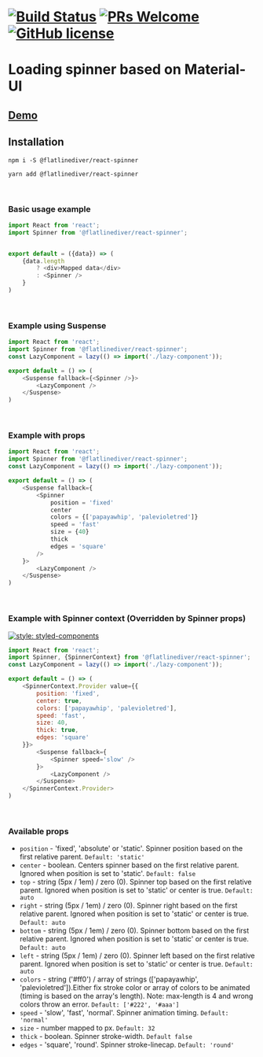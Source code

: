 # [![Build Status](https://travis-ci.com/flatlinediver/react-spinner.svg?branch=master)](https://travis-ci.com/flatlinediver/react-spinner) [![PRs Welcome](https://img.shields.io/badge/PRs-welcome-brightgreen.svg)](https://github.com/flatlinediver/react-spinner/blob/master/CONTRIBUTING.md) [![GitHub license](https://img.shields.io/badge/license-MIT-blue.svg)](https://github.com/flatlinediver/react-spinner/blob/master/LICENSE)

# Loading spinner based on Material-UI

## [Demo](https://react-spinner.netlify.com/)

## Installation

```
npm i -S @flatlinediver/react-spinner

```
```
yarn add @flatlinediver/react-spinner

```

<br/>

### Basic usage example

```js
import React from 'react';
import Spinner from '@flatlinediver/react-spinner';


export default = ({data}) => (
    {data.length
        ? <div>Mapped data</div>
        : <Spinner />
    }
)
```

<br />

### Example using Suspense

```js
import React from 'react';
import Spinner from '@flatlinediver/react-spinner';
const LazyComponent = lazy(() => import('./lazy-component'));

export default = () => (
    <Suspense fallback={<Spinner />}>
        <LazyComponent />
    </Suspense>
)
```

<br />


### Example with props

```js
import React from 'react';
import Spinner from '@flatlinediver/react-spinner';
const LazyComponent = lazy(() => import('./lazy-component'));

export default = () => (
    <Suspense fallback={
        <Spinner
            position = 'fixed'
            center
            colors = {['papayawhip', 'palevioletred']}
            speed = 'fast'
            size = {40}
            thick
            edges = 'square'
        />
    }>
        <LazyComponent />
    </Suspense>
)
```

<br />

### Example with Spinner context (Overridden by Spinner props)

[![style: styled-components](https://img.shields.io/badge/style-%F0%9F%92%85%20styled--components-orange.svg?colorB=daa357&colorA=db748e)](https://github.com/styled-components/styled-components)

```js
import React from 'react';
import Spinner, {SpinnerContext} from '@flatlinediver/react-spinner';
const LazyComponent = lazy(() => import('./lazy-component'));

export default = () => (
    <SpinnerContext.Provider value={{
        position: 'fixed',
        center: true,
        colors: ['papayawhip', 'palevioletred'],
        speed: 'fast',
        size: 40,
        thick: true,
        edges: 'square'
    }}>
        <Suspense fallback={
            <Spinner speed='slow' />
        }>
            <LazyComponent />
        </Suspense>
    </SpinnerContext.Provider>
)
```

<br />

### Available props

- `position` - 'fixed', 'absolute' or 'static'. Spinner position based on the first relative parent. `Default: 'static'`
- `center` -  boolean. Centers spinner based on the first relative parent. Ignored when position is set to 'static'. `Default: false`
- `top` -  string (5px / 1em) / zero (0). Spinner top based on the first relative parent. Ignored when position is set to 'static' or center is true. `Default: auto`
- `right` -  string (5px / 1em) / zero (0). Spinner right based on the first relative parent. Ignored when position is set to 'static' or center is true. `Default: auto`
- `bottom` -  string (5px / 1em) / zero (0). Spinner bottom based on the first relative parent. Ignored when position is set to 'static' or center is true. `Default: auto`
- `left` -  string (5px / 1em) / zero (0). Spinner left based on the first relative parent. Ignored when position is set to 'static' or center is true. `Default: auto`
- `colors` -  string ('#ff0') / array of strings (['papayawhip', 'palevioletred']).Either fix stroke color or array of colors to be animated (timing is based on the array's length). Note: max-length is 4 and wrong colors throw an error. `Default: ['#222', '#aaa']`
- `speed` -  'slow', 'fast', 'normal'. Spinner animation timing. `Default: 'normal'`
- `size` -  number mapped to px. `Default: 32`
- `thick` -  boolean. Spinner stroke-width. `Default false`
- `edges` -  'square', 'round'. Spinner stroke-linecap. `Default: 'round'`